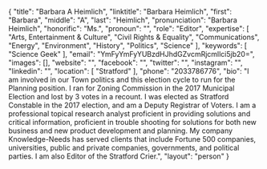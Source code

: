 {
  "title": "Barbara A Heimlich",
  "linktitle": "Barbara Heimlich",
  "first": "Barbara",
  "middle": "A",
  "last": "Heimlich",
  "pronunciation": "Barbara Heimlich",
  "honorific": "Ms.",
  "pronoun": "",
  "role": "Editor",
  "expertise": [
    "Arts, Entertainment & Culture",
    "Civil Rights & Equality",
    "Communications",
    "Energy",
    "Environment",
    "History",
    "Politics",
    "Science"
  ],
  "keywords": [
    "Science Geek"
  ],
  "email": "YmFyYmFyYUBzdHJhdGZvcmRjcmllci5jb20=",
  "images": [],
  "website": "",
  "facebook": "",
  "twitter": "",
  "instagram": "",
  "linkedin": "",
  "location": [
    "Stratford"
  ],
  "phone": "2033786776",
  "bio": "I am involved in our Town politics and this election cycle to run for the Planning position.  I ran for Zoning Commission in the 2017 Municipal Election and lost by 3 votes in a recount.  I was elected as Stratford Constable in the 2017 election, and am a Deputy Registrar of Voters.  I am a professional topical research analyst proficient in providing solutions and critical information, proficient in trouble shooting for solutions for both new business and new product development and planning. My company Knowledge-Needs has served clients that include Fortune 500 companies, universities, public and private companies, governments, and political parties. I am also Editor of the Stratford Crier.",
  "layout": "person"
}
